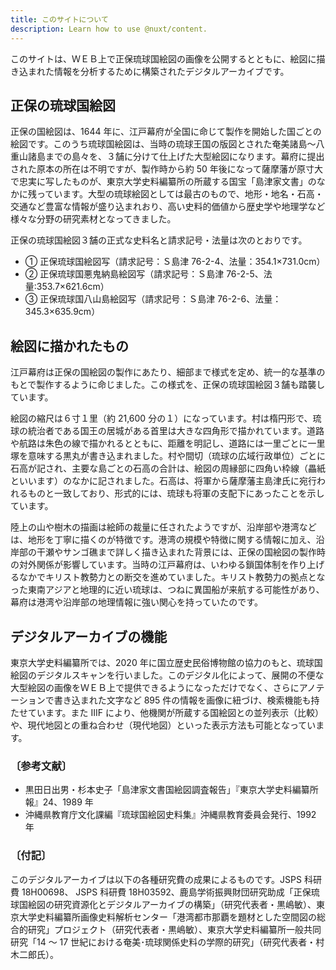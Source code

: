 ```yaml
---
title: このサイトについて
description: Learn how to use @nuxt/content.
---
```


このサイトは、ＷＥＢ上で正保琉球国絵図の画像を公開するとともに、絵図に描き込まれた情報を分析するために構築されたデジタルアーカイブです。

## 正保の琉球国絵図

正保の国絵図は、1644 年に、江戸幕府が全国に命じて製作を開始した国ごとの絵図です。このうち琉球国絵図は、当時の琉球王国の版図とされた奄美諸島～八重山諸島までの島々を、３舗に分けて仕上げた大型絵図になります。幕府に提出された原本の所在は不明ですが、製作時から約 50 年後になって薩摩藩が原寸大で忠実に写したものが、東京大学史料編纂所の所蔵する国宝「島津家文書」のなかに残っています。大型の琉球絵図としては最古のもので、地形・地名・石高・交通など豊富な情報が盛り込まれおり、高い史料的価値から歴史学や地理学など様々な分野の研究素材となってきました。

正保の琉球国絵図３舗の正式な史料名と請求記号・法量は次のとおりです。

- ① 正保琉球国絵図写（請求記号：Ｓ島津 76-2-4、法量：354.1×731.0cm）
- ② 正保琉球国悪鬼納島絵図写（請求記号：Ｓ島津 76-2-5、法量:353.7×621.6cm）
- ③ 正保琉球国八山島絵図写（請求記号：Ｓ島津 76-2-6、法量：345.3×635.9cm）

## 絵図に描かれたもの

江戸幕府は正保の国絵図の製作にあたり、細部まで様式を定め、統一的な基準のもとで製作するように命じました。この様式を、正保の琉球国絵図３舗も踏襲しています。

絵図の縮尺は６寸１里（約 21,600 分の１）になっています。村は楕円形で、琉球の統治者である国王の居城がある首里は大きな四角形で描かれています。道路や航路は朱色の線で描かれるとともに、距離を明記し、道路には一里ごとに一里塚を意味する黒丸が書き込まれました。村や間切（琉球の広域行政単位）ごとに石高が記され、主要な島ごとの石高の合計は、絵図の周縁部に四角い枠線（畾紙といいます）のなかに記されました。石高は、将軍から薩摩藩主島津氏に宛行われるものと一致しており、形式的には、琉球も将軍の支配下にあったことを示しています。

陸上の山や樹木の描画は絵師の裁量に任されたようですが、沿岸部や港湾などは、地形を丁寧に描くのが特徴です。港湾の規模や特徴に関する情報に加え、沿岸部の干瀬やサンゴ礁まで詳しく描き込まれた背景には、正保の国絵図の製作時の対外関係が影響しています。当時の江戸幕府は、いわゆる鎖国体制を作り上げるなかでキリスト教勢力との断交を進めていました。キリスト教勢力の拠点となった東南アジアと地理的に近い琉球は、つねに異国船が来航する可能性があり、幕府は港湾や沿岸部の地理情報に強い関心を持っていたのです。

## デジタルアーカイブの機能

東京大学史料編纂所では、2020 年に国立歴史民俗博物館の協力のもと、琉球国絵図のデジタルスキャンを行いました。このデジタル化によって、展開の不便な大型絵図の画像をＷＥＢ上で提供できるようになっただけでなく、さらにアノテーションで書き込まれた文字など 895 件の情報を画像に紐づけ、検索機能も持たせています。また IIIF により、他機関が所蔵する国絵図との並列表示（比較）や、現代地図との重ね合わせ（現代地図）といった表示方法も可能となっています。

### 〔参考文献〕

- 黒田日出男・杉本史子「島津家文書国絵図調査報告」『東京大学史料編纂所報』24、1989 年
- 沖縄県教育庁文化課編『琉球国絵図史料集』沖縄県教育委員会発行、1992 年

### 〔付記〕

このデジタルアーカイブは以下の各種研究費の成果によるものです。JSPS 科研費 18H00698、 JSPS 科研費 18H03592、鹿島学術振興財団研究助成「正保琉球国絵図の研究資源化とデジタルアーカイブの構築」（研究代表者・黒嶋敏）、東京大学史料編纂所画像史料解析センター「港湾都市那覇を題材とした空間図の総合的研究」プロジェクト（研究代表者・黒嶋敏）、東京大学史料編纂所一般共同研究「14 ～ 17 世紀における奄美･琉球関係史料の学際的研究」（研究代表者・村木二郎氏）。
